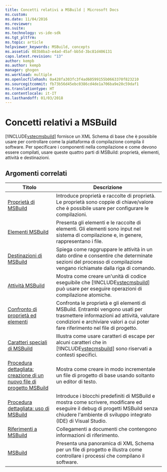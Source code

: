 ```yaml
---
title: Concetti relativi a MSBuild | Microsoft Docs
ms.custom: 
ms.date: 11/04/2016
ms.reviewer: 
ms.suite: 
ms.technology: vs-ide-sdk
ms.tgt_pltfrm: 
ms.topic: article
helpviewer_keywords: MSBuild, concepts
ms.assetid: 083b8ba3-e4ad-45af-bb5d-3bc81d406131
caps.latest.revision: "13"
author: kempb
ms.author: kempb
manager: ghogen
ms.workload: multiple
ms.openlocfilehash: 0a428fa303fc3f4ad60599155b0663370f823210
ms.sourcegitcommit: fb73b56d45ebc0386cd4de1a706ba9e20c59daf1
ms.translationtype: HT
ms.contentlocale: it-IT
ms.lasthandoff: 01/03/2018
---
```

# <a name="msbuild-concepts"></a>Concetti relativi a MSBuild
[!INCLUDE[vstecmsbuild](../extensibility/internals/includes/vstecmsbuild_md.md)] fornisce un XML Schema di base che è possibile usare per controllare come la piattaforma di compilazione compila il software. Per specificare i componenti nella compilazione e come devono essere compilati, usare queste quattro parti di MSBuild: proprietà, elementi, attività e destinazioni.  
  
## <a name="related-topics"></a>Argomenti correlati  
  
|Titolo|Descrizione|  
|-----------|-----------------|  
|[Proprietà di MSBuild](../msbuild/msbuild-properties.md)|Introduce proprietà e raccolte di proprietà. Le proprietà sono coppie di chiave/valore che è possibile usare per configurare le compilazioni.|  
|[Elementi MSBuild](../msbuild/msbuild-items.md)|Presenta gli elementi e le raccolte di elementi. Gli elementi sono input nel sistema di compilazione e, in genere, rappresentano i file.|  
|[Destinazioni di MSBuild](../msbuild/msbuild-targets.md)|Spiega come raggruppare le attività in un dato ordine e consentire che determinate sezioni del processo di compilazione vengano richiamate dalla riga di comando.|  
|[Attività MSBuild](../msbuild/msbuild-tasks.md)|Mostra come creare un'unità di codice eseguibile che [!INCLUDE[vstecmsbuild](../extensibility/internals/includes/vstecmsbuild_md.md)] può usare per eseguire operazioni di compilazione atomiche.|  
|[Confronto di proprietà ed elementi](../msbuild/comparing-properties-and-items.md)|Confronta le proprietà e gli elementi di MSBuild. Entrambi vengono usati per trasmettere informazioni ad attività, valutare condizioni e archiviare valori a cui poter fare riferimento nel file di progetto.|  
|[Caratteri speciali di MSBuild](../msbuild/msbuild-special-characters.md)|Illustra come usare caratteri di escape per alcuni caratteri che in [!INCLUDE[vstecmsbuild](../extensibility/internals/includes/vstecmsbuild_md.md)] sono riservati a contesti specifici.|  
|[Procedura dettagliata: creazione di un nuovo file di progetto MSBuild](../msbuild/walkthrough-creating-an-msbuild-project-file-from-scratch.md)|Mostra come creare in modo incrementale un file di progetto di base usando soltanto un editor di testo.|  
|[Procedura dettagliata: uso di MSBuild](../msbuild/walkthrough-using-msbuild.md)|Introduce i blocchi predefiniti di MSBuild e mostra come scrivere, modificare ed eseguire il debug di progetti MSBuild senza chiudere l'ambiente di sviluppo integrato (IDE) di Visual Studio.|  
|[Riferimenti a MSBuild](../msbuild/msbuild-reference.md)|Collegamenti a documenti che contengono informazioni di riferimento.|  
|[MSBuild](../msbuild/msbuild.md)|Presenta una panoramica di XML Schema per un file di progetto e illustra come controllare i processi che compilano il software.|

